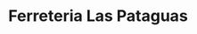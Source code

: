 ---
title: "Ferreteria Las Pataguas"
url: /pichidegua/ferreteria-las-pataguas/
shop: hágalo usted mismo
---
